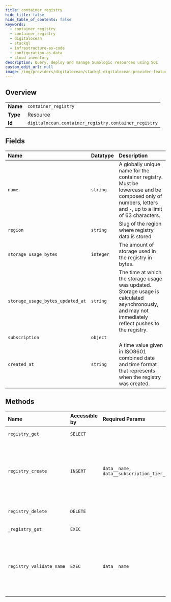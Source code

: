 ```yaml
---
title: container_registry
hide_title: false
hide_table_of_contents: false
keywords:
  - container_registry
  - container_registry
  - digitalocean    
  - stackql
  - infrastructure-as-code
  - configuration-as-data
  - cloud inventory
description: Query, deploy and manage Sumologic resources using SQL
custom_edit_url: null
image: /img/providers/digitalocean/stackql-digitalocean-provider-featured-image.png
---
```

  
    

## Overview
<table><tbody>
<tr><td><b>Name</b></td><td><code>container_registry</code></td></tr>
<tr><td><b>Type</b></td><td>Resource</td></tr>
<tr><td><b>Id</b></td><td><code>digitalocean.container_registry.container_registry</code></td></tr>
</tbody></table>

## Fields
| Name | Datatype | Description |
|:-----|:---------|:------------|
| `name` | `string` | A globally unique name for the container registry. Must be lowercase and be composed only of numbers, letters and `-`, up to a limit of 63 characters. |
| `region` | `string` | Slug of the region where registry data is stored |
| `storage_usage_bytes` | `integer` | The amount of storage used in the registry in bytes. |
| `storage_usage_bytes_updated_at` | `string` | The time at which the storage usage was updated. Storage usage is calculated asynchronously, and may not immediately reflect pushes to the registry. |
| `subscription` | `object` |  |
| `created_at` | `string` | A time value given in ISO8601 combined date and time format that represents when the registry was created. |
## Methods
| Name | Accessible by | Required Params | Description |
|:-----|:--------------|:----------------|:------------|
| `registry_get` | `SELECT` |  | To get information about your container registry, send a GET request to `/v2/registry`. |
| `registry_create` | `INSERT` | `data__name, data__subscription_tier_slug` | To create your container registry, send a POST request to `/v2/registry`.<br /><br />The `name` becomes part of the URL for images stored in the registry. For<br />example, if your registry is called `example`, an image in it will have the<br />URL `registry.digitalocean.com/example/image:tag`.<br /> |
| `registry_delete` | `DELETE` |  | To delete your container registry, destroying all container image data stored in it, send a DELETE request to `/v2/registry`. |
| `_registry_get` | `EXEC` |  | To get information about your container registry, send a GET request to `/v2/registry`. |
| `registry_validate_name` | `EXEC` | `data__name` | To validate that a container registry name is available for use, send a POST<br />request to `/v2/registry/validate-name`.<br /><br />If the name is both formatted correctly and available, the response code will<br />be 204 and contain no body. If the name is already in use, the response will<br />be a 409 Conflict.<br /> |
